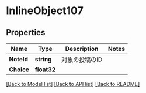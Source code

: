 # InlineObject107

## Properties

Name | Type | Description | Notes
------------ | ------------- | ------------- | -------------
**NoteId** | **string** | 対象の投稿のID | 
**Choice** | **float32** |  | 

[[Back to Model list]](../README.md#documentation-for-models) [[Back to API list]](../README.md#documentation-for-api-endpoints) [[Back to README]](../README.md)


